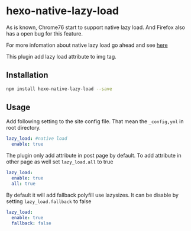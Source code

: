 # hexo-native-lazy-load

As is known, Chrome76 start to support native lazy load. And Firefox also has a open bug for this feature.

For more infomation about native lazy load go ahead and see [here](https://web.dev/native-lazy-loading)

This plugin add lazy load attribute to img tag.

## Installation

```bash
npm install hexo-native-lazy-load --save
```
## Usage

Add following setting to the site config file. That mean the `_config,yml` in root directory.

```yaml
lazy_load: #native load
  enable: true
```

The plugin only add attribute in post page by default. To add attribute in other page as well set `lazy_load.all` to true

```yaml
lazy_load:
  enable: true
  all: true
```

By default it will add fallback polyfill use lazysizes. It can be disable by setting `lazy_load.fallback` to false

```yaml
lazy_load:
  enable: true
  fallback: false
```
